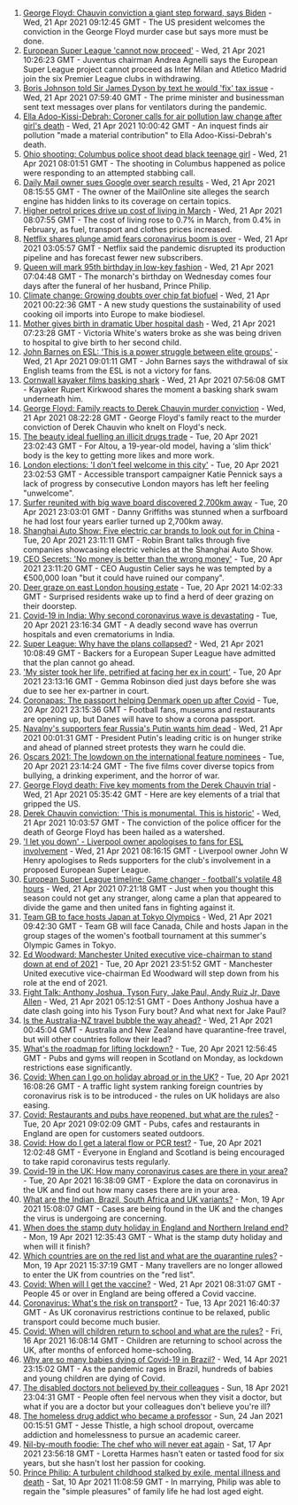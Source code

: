 1. [George Floyd: Chauvin conviction a giant step forward, says Biden](https://www.bbc.co.uk/news/world-us-canada-56827436) - Wed, 21 Apr 2021 09:12:45 GMT - The US president welcomes the conviction in the George Floyd murder case but says more must be done.
2. [European Super League 'cannot now proceed'](https://www.bbc.co.uk/sport/football/56830308) - Wed, 21 Apr 2021 10:26:23 GMT - Juventus chairman Andrea Agnelli says the European Super League project cannot proceed as Inter Milan and Atletico Madrid join the six Premier League clubs in withdrawing.
3. [Boris Johnson told Sir James Dyson by text he would 'fix' tax issue](https://www.bbc.co.uk/news/uk-politics-56819137) - Wed, 21 Apr 2021 07:59:40 GMT - The prime minister and businessman sent text messages over plans for ventilators during the pandemic.
4. [Ella Adoo-Kissi-Debrah: Coroner calls for air pollution law change after girl's death](https://www.bbc.co.uk/news/uk-england-london-56801794) - Wed, 21 Apr 2021 10:00:42 GMT - An inquest finds air pollution "made a material contribution" to Ella Adoo-Kissi-Debrah's death.
5. [Ohio shooting: Columbus police shoot dead black teenage girl](https://www.bbc.co.uk/news/world-us-canada-56825871) - Wed, 21 Apr 2021 08:01:51 GMT - The shooting in Columbus happened as police were responding to an attempted stabbing call.
6. [Daily Mail owner sues Google over search results](https://www.bbc.co.uk/news/business-56828173) - Wed, 21 Apr 2021 08:15:55 GMT - The owner of the MailOnline site alleges the search engine has hidden links to its coverage on certain topics.
7. [Higher petrol prices drive up cost of living in March](https://www.bbc.co.uk/news/business-56827268) - Wed, 21 Apr 2021 08:07:55 GMT - The cost of living rose to 0.7% in March, from 0.4% in February, as fuel, transport and clothes prices increased.
8. [Netflix shares plunge amid fears coronavirus boom is over](https://www.bbc.co.uk/news/business-56826190) - Wed, 21 Apr 2021 03:05:57 GMT - Netflix said the pandemic disrupted its production pipeline and has forecast fewer new subscribers.
9. [Queen will mark 95th birthday in low-key fashion](https://www.bbc.co.uk/news/uk-56811715) - Wed, 21 Apr 2021 07:04:48 GMT - The monarch's birthday on Wednesday comes four days after the funeral of her husband, Prince Philip.
10. [Climate change: Growing doubts over chip fat biofuel](https://www.bbc.co.uk/news/science-environment-56819257) - Wed, 21 Apr 2021 00:22:36 GMT - A new study questions the sustainability of used cooking oil imports into Europe to make biodiesel.
11. [Mother gives birth in dramatic Uber hospital dash](https://www.bbc.co.uk/news/uk-england-london-56803337) - Wed, 21 Apr 2021 07:23:28 GMT - Victoria White's waters broke as she was being driven to hospital to give birth to her second child.
12. [John Barnes on ESL: 'This is a power struggle between elite groups'](https://www.bbc.co.uk/news/uk-56829809) - Wed, 21 Apr 2021 09:01:11 GMT - John Barnes says the withdrawal of six English teams from the ESL is not a victory for fans.
13. [Cornwall kayaker films basking shark](https://www.bbc.co.uk/news/uk-england-cornwall-56821802) - Wed, 21 Apr 2021 07:56:08 GMT - Kayaker Rupert Kirkwood shares the moment a basking shark swam underneath him.
14. [George Floyd: Family reacts to Derek Chauvin murder conviction](https://www.bbc.co.uk/news/world-us-canada-56829219) - Wed, 21 Apr 2021 08:22:28 GMT - George Floyd's family react to the murder conviction of Derek Chauvin who knelt on Floyd's neck.
15. [The beauty ideal fuelling an illicit drugs trade](https://www.bbc.co.uk/news/stories-56819838) - Tue, 20 Apr 2021 23:02:43 GMT - For Altou, a 19-year-old model, having a ‘slim thick’ body is the key to getting more likes and more work.
16. [London elections: 'I don't feel welcome in this city'](https://www.bbc.co.uk/news/uk-england-london-56815242) - Tue, 20 Apr 2021 23:02:53 GMT - Accessible transport campaigner Katie Pennick says a lack of progress by consecutive London mayors has left her feeling "unwelcome".
17. [Surfer reunited with big wave board discovered 2,700km away](https://www.bbc.co.uk/news/world-australia-56798218) - Tue, 20 Apr 2021 23:03:01 GMT - Danny Griffiths was stunned when a surfboard he had lost four years earlier turned up 2,700km away.
18. [Shanghai Auto Show: Five electric car brands to look out for in China](https://www.bbc.co.uk/news/business-56818957) - Tue, 20 Apr 2021 23:11:11 GMT - Robin Brant talks through five companies showcasing electric vehicles at the Shanghai Auto Show.
19. [CEO Secrets: 'No money is better than the wrong money'](https://www.bbc.co.uk/news/business-56816561) - Tue, 20 Apr 2021 23:11:20 GMT - CEO Augustin Celier says he was tempted by a €500,000 loan "but it could have ruined our company".
20. [Deer graze on east London housing estate](https://www.bbc.co.uk/news/uk-england-london-56819018) - Tue, 20 Apr 2021 14:02:33 GMT - Surprised residents wake up to find a herd of deer grazing on their doorstep.
21. [Covid-19 in India: Why second coronavirus wave is devastating](https://www.bbc.co.uk/news/world-asia-india-56811315) - Tue, 20 Apr 2021 23:16:34 GMT - A deadly second wave has overrun hospitals and even crematoriums in India.
22. [Super League: Why have the plans collapsed?](https://www.bbc.co.uk/news/business-56768728) - Wed, 21 Apr 2021 10:08:49 GMT - Backers for a European Super League have admitted that the plan cannot go ahead.
23. ['My sister took her life, petrified at facing her ex in court'](https://www.bbc.co.uk/news/uk-56539465) - Tue, 20 Apr 2021 23:13:16 GMT - Gemma Robinson died just days before she was due to see her ex-partner in court.
24. [Coronapas: The passport helping Denmark open up after Covid](https://www.bbc.co.uk/news/world-europe-56812293) - Tue, 20 Apr 2021 23:15:36 GMT - Football fans, museums and restaurants are opening up, but Danes will have to show a corona passport.
25. [Navalny's supporters fear Russia's Putin wants him dead](https://www.bbc.co.uk/news/world-europe-56812292) - Wed, 21 Apr 2021 00:01:31 GMT - President Putin's leading critic is on hunger strike and ahead of planned street protests they warn he could die.
26. [Oscars 2021: The lowdown on the international feature nominees](https://www.bbc.co.uk/news/entertainment-arts-56674879) - Tue, 20 Apr 2021 23:14:24 GMT - The five films cover diverse topics from bullying, a drinking experiment, and the horror of war.
27. [George Floyd death: Five key moments from the Derek Chauvin trial](https://www.bbc.co.uk/news/world-us-canada-56802198) - Wed, 21 Apr 2021 05:35:42 GMT - Here are key elements of a trial that gripped the US.
28. [Derek Chauvin conviction: 'This is monumental. This is historic'](https://www.bbc.co.uk/news/world-us-canada-56824330) - Wed, 21 Apr 2021 10:03:57 GMT - The conviction of the police officer for the death of George Floyd has been hailed as a watershed.
29. ['I let you down' - Liverpool owner apologises to fans for ESL involvement](https://www.bbc.co.uk/sport/football/56828413) - Wed, 21 Apr 2021 08:16:15 GMT - Liverpool owner John W Henry apologises to Reds supporters for the club's involvement in a proposed European Super League.
30. [European Super League timeline: Game changer - football's volatile 48 hours](https://www.bbc.co.uk/sport/football/56825570) - Wed, 21 Apr 2021 07:21:18 GMT - Just when you thought this season could not get any stranger, along came a plan that appeared to divide the game and then united fans in fighting against it.
31. [Team GB to face hosts Japan at Tokyo Olympics](https://www.bbc.co.uk/sport/football/56827531) - Wed, 21 Apr 2021 09:42:30 GMT - Team GB will face Canada, Chile and hosts Japan in the group stages of the women's football tournament at this summer's Olympic Games in Tokyo.
32. [Ed Woodward: Manchester United executive vice-chairman to stand down at end of 2021](https://www.bbc.co.uk/sport/football/56824130) - Tue, 20 Apr 2021 23:51:52 GMT - Manchester United executive vice-chairman Ed Woodward will step down from his role at the end of 2021.
33. [Fight Talk: Anthony Joshua, Tyson Fury, Jake Paul, Andy Ruiz Jr, Dave Allen](https://www.bbc.co.uk/sport/boxing/56806740) - Wed, 21 Apr 2021 05:12:51 GMT - Does Anthony Joshua have a date clash going into his Tyson Fury bout? And what next for Jake Paul?
34. [Is the Australia-NZ travel bubble the way ahead?](https://www.bbc.co.uk/news/business-56796943) - Wed, 21 Apr 2021 00:45:04 GMT - Australia and New Zealand have quarantine-free travel, but will other countries follow their lead?
35. [What's the roadmap for lifting lockdown?](https://www.bbc.co.uk/news/explainers-52530518) - Tue, 20 Apr 2021 12:56:45 GMT - Pubs and gyms will reopen in Scotland on Monday, as lockdown restrictions ease significantly.
36. [Covid: When can I go on holiday abroad or in the UK?](https://www.bbc.co.uk/news/explainers-52646738) - Tue, 20 Apr 2021 16:08:26 GMT - A traffic light system ranking foreign countries by coronavirus risk is to be introduced - the rules on UK holidays are also easing.
37. [Covid: Restaurants and pubs have reopened, but what are the rules?](https://www.bbc.co.uk/news/business-52977388) - Tue, 20 Apr 2021 09:02:09 GMT - Pubs, cafes and restaurants in England are open for customers seated outdoors.
38. [Covid: How do I get a lateral flow or PCR test?](https://www.bbc.co.uk/news/health-51943612) - Tue, 20 Apr 2021 12:02:48 GMT - Everyone in England and Scotland is being encouraged to take rapid coronavirus tests regularly.
39. [Covid-19 in the UK: How many coronavirus cases are there in your area?](https://www.bbc.co.uk/news/uk-51768274) - Tue, 20 Apr 2021 16:38:09 GMT - Explore the data on coronavirus in the UK and find out how many cases there are in your area.
40. [What are the Indian, Brazil, South Africa and UK variants?](https://www.bbc.co.uk/news/health-55659820) - Mon, 19 Apr 2021 15:08:07 GMT - Cases are being found in the UK and the changes the virus is undergoing are concerning.
41. [When does the stamp duty holiday in England and Northern Ireland end?](https://www.bbc.co.uk/news/business-53319433) - Mon, 19 Apr 2021 12:35:43 GMT - What is the stamp duty holiday and when will it finish?
42. [Which countries are on the red list and what are the quarantine rules?](https://www.bbc.co.uk/news/explainers-52544307) - Mon, 19 Apr 2021 15:37:19 GMT - Many travellers are no longer allowed to enter the UK from countries on the "red list".
43. [Covid: When will I get the vaccine?](https://www.bbc.co.uk/news/health-55045639) - Wed, 21 Apr 2021 08:31:07 GMT - People 45 or over in England are being offered a Covid vaccine.
44. [Coronavirus: What's the risk on transport?](https://www.bbc.co.uk/news/health-51736185) - Tue, 13 Apr 2021 16:40:37 GMT - As UK coronavirus restrictions continue to be relaxed, public transport could become much busier.
45. [Covid: When will children return to school and what are the rules?](https://www.bbc.co.uk/news/education-51643556) - Fri, 16 Apr 2021 16:08:14 GMT - Children are returning to school across the UK, after months of enforced home-schooling.
46. [Why are so many babies dying of Covid-19 in Brazil?](https://www.bbc.co.uk/news/world-latin-america-56696907) - Wed, 14 Apr 2021 23:15:02 GMT - As the pandemic rages in Brazil, hundreds of babies and young children are dying of Covid.
47. [The disabled doctors not believed by their colleagues](https://www.bbc.co.uk/news/disability-56244376) - Sun, 18 Apr 2021 23:04:31 GMT - People often feel nervous when they visit a doctor, but what if you are a doctor but your colleagues don't believe you're ill?
48. [The homeless drug addict who became a professor](https://www.bbc.co.uk/news/stories-55559382) - Sun, 24 Jan 2021 00:15:51 GMT - Jesse Thistle, a high school dropout, overcame addiction and homelessness to pursue an academic career.
49. [Nil-by-mouth foodie: The chef who will never eat again](https://www.bbc.co.uk/news/stories-56688582) - Sat, 17 Apr 2021 23:56:18 GMT - Loretta Harmes hasn't eaten or tasted food for six years, but she hasn't lost her passion for cooking.
50. [Prince Philip: A turbulent childhood stalked by exile, mental illness and death](https://www.bbc.co.uk/news/uk-56690270) - Sat, 10 Apr 2021 11:08:59 GMT - In marrying, Philip was able to regain the "simple pleasures" of family life he had lost aged eight.
